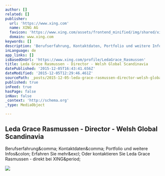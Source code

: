```yaml
---
author: []
related: []
publisher:
  url: 'https://www.xing.com'
  name: XING AG
  favicon: 'https://www.xing.com/assets/frontend_minified/img/shared/xing_r1.ico'
  domain: www.xing.com
keywords: []
description: 'Berufserfahrung, Kontaktdaten, Portfolio und weitere Infos: Erfahren Sie mehr! Oder kontaktieren Sie Leda Grace Rasmussen - direkt bei XING.'
inLanguage: de
app_links: []
isBasedOnUrl: 'https://www.xing.com/profile/LedaGrace_Rasmussen'
title: Leda Grace Rasmussen - Director - Welsh Global Scandinavia
datePublished: '2015-12-05T16:43:41.656Z'
dateModified: '2015-12-05T12:29:46.461Z'
sourcePath: _posts/2015-12-05-leda-grace-rasmussen-director-welsh-global-scandinavia.md
published: true
inFeed: true
hasPage: false
inNav: false
_context: 'http://schema.org'
_type: MediaObject

---
```

<article style=""><h1>Leda Grace Rasmussen - Director - Welsh Global Scandinavia</h1><p>Berufserfahrung&amp;comma; Kontaktdaten&amp;comma; Portfolio und weitere Infos&amp;colon; Erfahren Sie mehr&amp;excl; Oder kontaktieren Sie Leda Grace Rasmussen - direkt bei XING&amp;period;</p><img src="https://x1.xingassets.com/image/2_7_a_45bb6db52_3328724_2/leda-grace-rasmussen-foto.1024x1024.jpg" /></article>